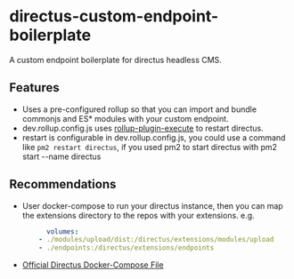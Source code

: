 # directus-custom-endpoint-boilerplate
A custom endpoint boilerplate for directus headless CMS.

## Features
  - Uses a pre-configured rollup so that you can import and bundle commonjs and ES* modules with your custom endpoint.
  - dev.rollup.config.js uses [rollup-plugin-execute](https://www.npmjs.com/package/rollup-plugin-execute) to restart directus.
  - restart is configurable in dev.rollup.config.js, you could use a command like `pm2 restart directus`, if you used pm2 to start directus with pm2 start --name directus

## Recommendations
  - User docker-compose to run your directus instance, then you can map the extensions directory to the repos with your extensions.
    e.g.
    ```yaml
          volumes:
        - ./modules/upload/dist:/directus/extensions/modules/upload
        - ./endpoints:/directus/extensions/endpoints
    ```
  - [Official Directus Docker-Compose File](https://docs.directus.io/guides/installation/docker/#docker-compose)
